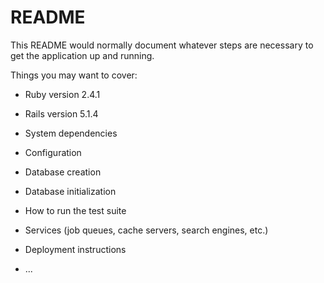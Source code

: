 # README

This README would normally document whatever steps are necessary to get the
application up and running.

Things you may want to cover:

* Ruby version
2.4.1

* Rails version
5.1.4

* System dependencies

* Configuration

* Database creation

* Database initialization

* How to run the test suite

* Services (job queues, cache servers, search engines, etc.)

* Deployment instructions

* ...
